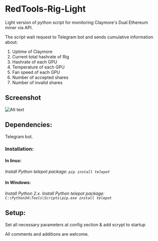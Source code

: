 # RedTools-Rig-Light

Light version of python script for monitoring Claymore's Dual Ethereum miner via API. 

The script wait request to Telegram bot and sends cumulative information about:
  1. Uptime of Claymore
  2. Current total hashrate of Rig
  3. Hashrate of each GPU
  4. Temperature of each GPU
  5. Fan speed of each GPU
  6. Number of accepted shares
  7. Number of invalid shares

## Screenshot
![Alt text](https://github.com/pistonov/RedTools-Rig-Light/raw/master/screen.jpg "Optional Title")

## Dependencies:
Telegram bot. 

### Installation:

#### In linux:
*Install Python telepot package:*
*```pip install telepot```*

#### In Windows:
*Install Python 2.x.*
*Install Python telepot package: ```C:\Python34\Tools\Scripts\pip.exe install telepot```*
  
## Setup:
  Set all necessary parameters at config section & add scrypt to startup

All comments and additions are welcome.
  
